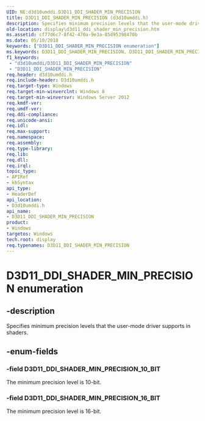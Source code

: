 ```yaml
---
UID: NE:d3d10umddi.D3D11_DDI_SHADER_MIN_PRECISION
title: D3D11_DDI_SHADER_MIN_PRECISION (d3d10umddi.h)
description: Specifies minimum precision levels that the user-mode driver supports in shaders.
old-location: display\d3d11_ddi_shader_min_precision.htm
ms.assetid: cf77d6c7-8f42-470a-9e3a-85d95398470b
ms.date: 05/10/2018
keywords: ["D3D11_DDI_SHADER_MIN_PRECISION enumeration"]
ms.keywords: D3D11_DDI_SHADER_MIN_PRECISION, D3D11_DDI_SHADER_MIN_PRECISION enumeration [Display Devices], D3D11_DDI_SHADER_MIN_PRECISION_10_BIT, D3D11_DDI_SHADER_MIN_PRECISION_16_BIT, d3d10umddi/D3D11_DDI_SHADER_MIN_PRECISION, d3d10umddi/D3D11_DDI_SHADER_MIN_PRECISION_10_BIT, d3d10umddi/D3D11_DDI_SHADER_MIN_PRECISION_16_BIT, display.d3d11_ddi_shader_min_precision
f1_keywords:
 - "d3d10umddi/D3D11_DDI_SHADER_MIN_PRECISION"
 - "D3D11_DDI_SHADER_MIN_PRECISION"
req.header: d3d10umddi.h
req.include-header: D3d10umddi.h
req.target-type: Windows
req.target-min-winverclnt: Windows 8
req.target-min-winversvr: Windows Server 2012
req.kmdf-ver: 
req.umdf-ver: 
req.ddi-compliance: 
req.unicode-ansi: 
req.idl: 
req.max-support: 
req.namespace: 
req.assembly: 
req.type-library: 
req.lib: 
req.dll: 
req.irql: 
topic_type:
- APIRef
- kbSyntax
api_type:
- HeaderDef
api_location:
- D3d10umddi.h
api_name:
- D3D11_DDI_SHADER_MIN_PRECISION
product:
- Windows
targetos: Windows
tech.root: display
req.typenames: D3D11_DDI_SHADER_MIN_PRECISION
---
```


# D3D11_DDI_SHADER_MIN_PRECISION enumeration


## -description


Specifies minimum precision levels that the user-mode driver supports in shaders.


## -enum-fields




### -field D3D11_DDI_SHADER_MIN_PRECISION_10_BIT

The minimum precision level is 10-bit.


### -field D3D11_DDI_SHADER_MIN_PRECISION_16_BIT

The minimum precision level is 16-bit.

